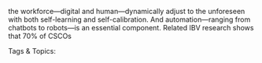 the workforce—digital and human—dynamically 
adjust to the unforeseen with both self-learning and 
self-calibration. And automation—ranging from 
chatbots to robots—is an essential component.
Related IBV research shows that 70% of CSCOs 

   Tags & Topics:
   